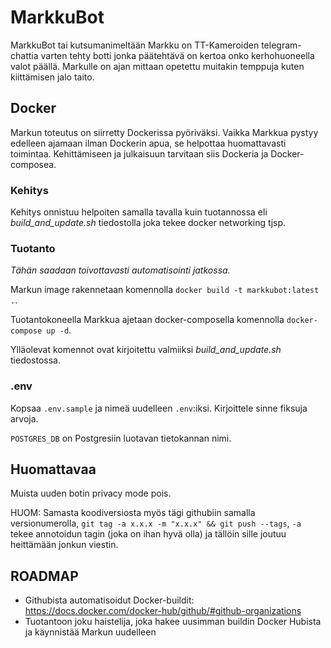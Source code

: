 # MarkkuBot

MarkkuBot tai kutsumanimeltään Markku on TT-Kameroiden telegram-chattia varten tehty botti jonka päätehtävä on kertoa onko kerhohuoneella valot päällä. Markulle on ajan mittaan opetettu muitakin temppuja kuten kiittämisen jalo taito.

## Docker

Markun toteutus on siirretty Dockerissa pyöriväksi. Vaikka Markkua pystyy edelleen ajamaan ilman Dockerin apua, se helpottaa huomattavasti toimintaa. Kehittämiseen ja julkaisuun tarvitaan siis Dockeria ja Docker-composea.

### Kehitys

Kehitys onnistuu helpoiten samalla tavalla kuin tuotannossa eli *build_and_update.sh* tiedostolla joka tekee docker networking tjsp.

### Tuotanto

*Tähän saadaan toivottavasti automatisointi jatkossa.*

Markun image rakennetaan komennolla `docker build -t markkubot:latest .`.

Tuotantokoneella Markkua ajetaan docker-composella komennolla `docker-compose up -d`.

Ylläolevat komennot ovat kirjoitettu valmiiksi *build_and_update.sh* tiedostossa.

### .env

Kopsaa `.env.sample` ja nimeä uudelleen `.env`:iksi. Kirjoittele sinne fiksuja arvoja.

`POSTGRES_DB` on Postgresiin luotavan tietokannan nimi.

## Huomattavaa

Muista uuden botin privacy mode pois.

HUOM: Samasta koodiversiosta myös tägi githubiin samalla versionumerolla, `git tag -a x.x.x -m "x.x.x" && git push --tags`, `-a` tekee annotoidun tagin (joka on ihan hyvä olla) ja tällöin sille joutuu heittämään jonkun viestin.

## ROADMAP

* Githubista automatisoidut Docker-buildit: https://docs.docker.com/docker-hub/github/#github-organizations
* Tuotantoon joku haistelija, joka hakee uusimman buildin Docker Hubista ja käynnistää Markun uudelleen

